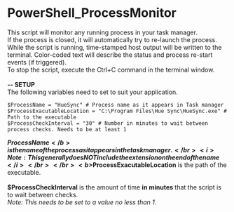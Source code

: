 # PowerShell_ProcessMonitor
This script will monitor any running process in your task manager.</br>
If the process is closed, it will automatically try to re-launch the process.</br>
While the script is running, time-stamped host output will be written to the terminal.  Color-coded text will describe the status and process re-start events (if triggered).</br>
To stop the script, execute the Ctrl+C command in the terminal window.</br>
</br>
<b>-- SETUP</b></br>
The following variables need to set to suit your application.
```
$ProcessName = "HueSync" # Process name as it appears in Task manager
$ProcessExacutableLocation = "C:\Program Files\Hue Sync\HueSync.exe" # Path to the executable
$ProcessCheckInterval = "30" # Number in minutes to wait between process checks. Needs to be at least 1
```
<b>$ProcessName</b> is the name of the process as it appears in the task manager.</br>
<i>    Note: This generally does NOT include the extension on the end of the name</i></br>
</br>
<b>$ProcessExacutableLocation</b> is the path of the executable.</br>
</br>
<b>$ProcessCheckInterval</b> is the amount of time <b>in minutes</b> that the script is to wait between checks.</br>
<i>    Note: This needs to be set to a value no less than 1.</br>
</hr>
